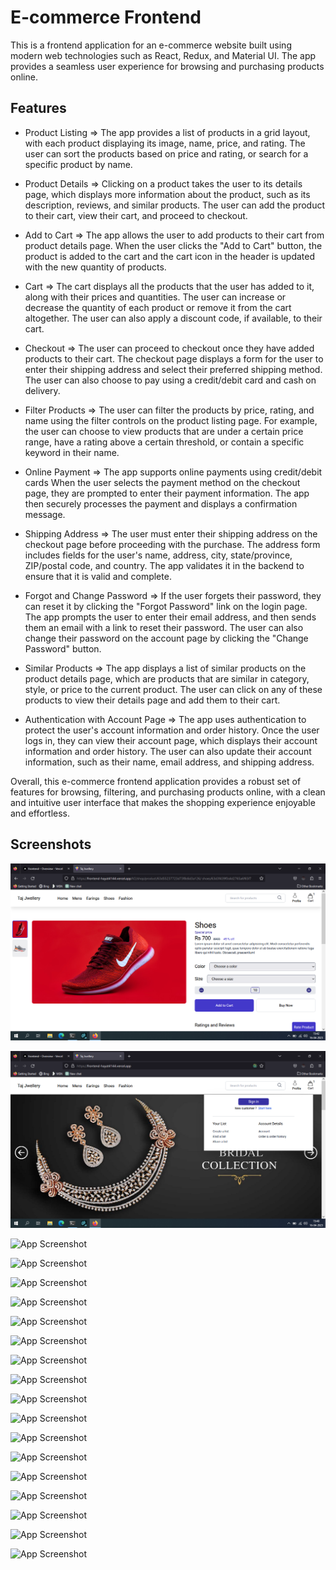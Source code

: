 # E-commerce Frontend

This is a frontend application for an e-commerce website built using modern web technologies such as React, Redux, and Material UI. The app provides a seamless user experience for browsing and purchasing products online.

## Features

- Product Listing => The app provides a list of products in a grid layout, with each product displaying its image, name, price, and rating. The user can sort the products based on price and rating, or search for a specific product by name.

- Product Details => Clicking on a product takes the user to its details page, which displays more information about the product, such as its description, reviews, and similar products. The user can add the product to their cart, view their cart, and proceed to checkout.

- Add to Cart => The app allows the user to add products to their cart from product details page. When the user clicks the "Add to Cart" button, the product is added to the cart and the cart icon in the header is updated with the new quantity of products.

- Cart => The cart displays all the products that the user has added to it, along with their prices and quantities. The user can increase or decrease the quantity of each product or remove it from the cart altogether. The user can also apply a discount code, if available, to their cart.

- Checkout => The user can proceed to checkout once they have added products to their cart. The checkout page displays a form for the user to enter their shipping address and select their preferred shipping method. The user can also choose to pay using a credit/debit card and cash on delivery.

- Filter Products => The user can filter the products by price, rating, and name using the filter controls on the product listing page. For example, the user can choose to view products that are under a certain price range, have a rating above a certain threshold, or contain a specific keyword in their name.

- Online Payment => The app supports online payments using credit/debit cards When the user selects the payment method on the checkout page, they are prompted to enter their payment information. The app then securely processes the payment and displays a confirmation message.

- Shipping Address => The user must enter their shipping address on the checkout page before proceeding with the purchase. The address form includes fields for the user's name, address, city, state/province, ZIP/postal code, and country. The app validates it in the backend to ensure that it is valid and complete.

- Forgot and Change Password => If the user forgets their password, they can reset it by clicking the "Forgot Password" link on the login page. The app prompts the user to enter their email address, and then sends them an email with a link to reset their password. The user can also change their password on the account page by clicking the "Change Password" button.

- Similar Products => The app displays a list of similar products on the product details page, which are products that are similar in category, style, or price to the current product. The user can click on any of these products to view their details page and add them to their cart.

- Authentication with Account Page => The app uses authentication to protect the user's account information and order history. Once the user logs in, they can view their account page, which displays their account information and order history. The user can also update their account information, such as their name, email address, and shipping address.

Overall, this e-commerce frontend application provides a robust set of features for browsing, filtering, and purchasing products online, with a clean and intuitive user interface that makes the shopping experience enjoyable and effortless.

## Screenshots

![App Screenshot](/assets/Screenshot.png?raw=true)

![App Screenshot](/assets/Screenshot1.png?raw=true)

![App Screenshot](/Frontend/assets/Screenshot8.png?raw=true)

![App Screenshot](/Frontend/assets/Screenshot7.png?raw=true)

![App Screenshot](/Frontend/assets/Screenshot6.png?raw=true)

![App Screenshot](/Frontend/assets/Screenshot5.png?raw=true)

![App Screenshot](/Frontend/assets/Screenshot4.png?raw=true)

![App Screenshot](/Frontend/assets/Screenshot3.png?raw=true)

![App Screenshot](/Frontend/assets/Screenshot2.png?raw=true)

![App Screenshot](/Frontend/assets/Screenshot19.png?raw=true)

![App Screenshot](/Frontend/assets/Screenshot18.png?raw=true)

![App Screenshot](/Frontend/assets/Screenshot17.png?raw=true)

![App Screenshot](/Frontend/assets/Screenshot16.png?raw=true)

![App Screenshot](/Frontend/assets/Screenshot15.png?raw=true)

![App Screenshot](/Frontend/assets/Screenshot14.png?raw=true)

![App Screenshot](/Frontend/assets/Screenshot13.png?raw=true)

![App Screenshot](/Frontend/assets/Screenshot12.png?raw=true)

![App Screenshot](/Frontend/assets/Screenshot11.png?raw=true)

![App Screenshot](/Frontend/assets/Screenshot10.png?raw=true)

